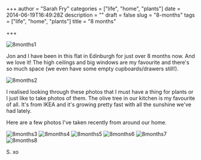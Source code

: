 +++
author = "Sarah Fry"
categories = ["life", "home", "plants"]
date = 2014-06-19T16:49:28Z
description = ""
draft = false
slug = "8-months"
tags = ["life", "home", "plants"]
title = "8 months"

+++


![8months1](/images/2014/Jun/IMG_1046.JPG)

Jon and I have been in this flat in Edinburgh for just over 8 months now. And we love it! The high ceilings and big windows are my favourite and there's so much space (we even have some empty cupboards/drawers still!). 

![8months2](/images/2014/Jun/IMG_1550.jpg)

I realised looking through these photos that I must have a thing for plants or I just like to take photos of them. The olive tree in our kitchen is my favourite of all. It's from IKEA and it's growing pretty fast with all the sunshine we've had lately.

Here are a few photos I've taken recently from around our home.

![8months3](/images/2014/Jun/IMG_1549.jpg)
![8months4](/images/2014/Jun/IMG_1548.jpg)
![8months5](/images/2014/Jun/IMG_1542.jpg)
![8months6](/images/2014/Jun/IMG_1070.jpg)
![8months7](/images/2014/Jun/IMG_1515.jpg)
![8months8](/images/2014/Jun/IMG_0977.jpg)

S. xo

